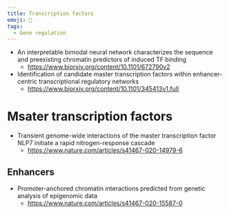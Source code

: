 ```yaml
---
title: Transcription factors
emoji: 🧬
tags:
  - Gene regulation
---
```


* An interpretable bimodal neural network characterizes the sequence and preexisting chromatin predictors of induced TF binding
    - https://www.biorxiv.org/content/10.1101/672790v2
* Identification of candidate master transcription factors within enhancer-centric transcriptional regulatory networks
  - https://www.biorxiv.org/content/10.1101/345413v1.full


# Msater transcription factors
* Transient genome-wide interactions of the master transcription factor NLP7 initiate a rapid nitrogen-response cascade
  - https://www.nature.com/articles/s41467-020-14979-6

## Enhancers
* Promoter-anchored chromatin interactions predicted from genetic analysis of epigenomic data
  - https://www.nature.com/articles/s41467-020-15587-0
